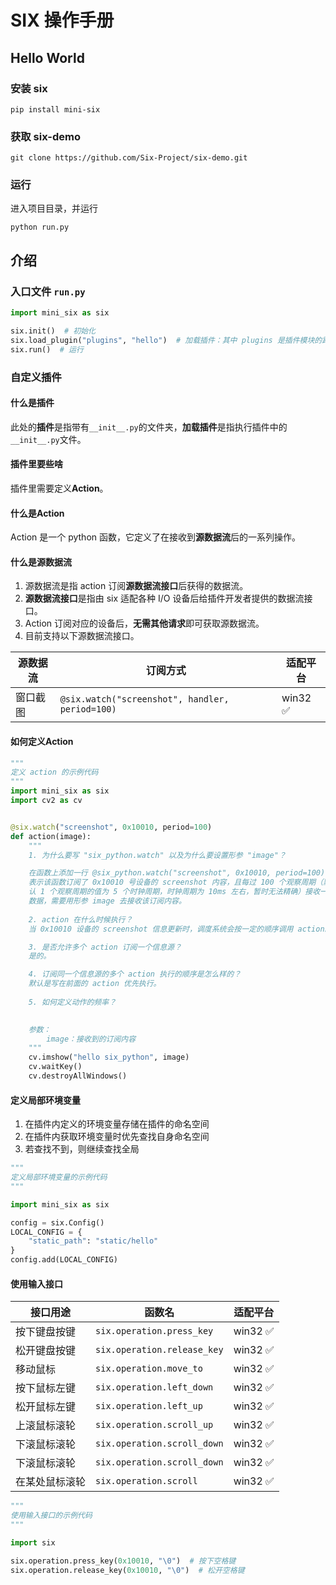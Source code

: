 # SIX 操作手册

## Hello World

### 安装 six
```shell
pip install mini-six
```
### 获取 six-demo

```shell
git clone https://github.com/Six-Project/six-demo.git
```

### 运行
进入项目目录，并运行
```shell
python run.py
```

## 介绍

### 入口文件 `run.py`

```python
import mini_six as six

six.init()  # 初始化
six.load_plugin("plugins", "hello")  # 加载插件：其中 plugins 是插件模块的路径，支持绝对路径和相对路径，hello 是插件名称
six.run()  # 运行

```

### 自定义插件

#### 什么是插件

此处的**插件**是指带有`__init__.py`的文件夹，**加载插件**是指执行插件中的`__init__.py`文件。

#### 插件里要些啥

插件里需要定义**Action**。

#### 什么是Action

Action 是一个 python 函数，它定义了在接收到**源数据流**后的一系列操作。

#### 什么是源数据流

1. 源数据流是指 action 订阅**源数据流接口**后获得的数据流。
2. **源数据流接口**是指由 six 适配各种 I/O 设备后给插件开发者提供的数据流接口。
3. Action 订阅对应的设备后，**无需其他请求**即可获取源数据流。
4. 目前支持以下源数据流接口。

| 源数据流 | 订阅方式                                          | 适配平台    |
|------|-----------------------------------------------|---------|
| 窗口截图 | `@six.watch("screenshot", handler, period=100)` | win32 ✅ |

#### 如何定义Action

```python
"""
定义 action 的示例代码
"""
import mini_six as six
import cv2 as cv


@six.watch("screenshot", 0x10010, period=100)
def action(image):
    """
    1. 为什么要写 "six_python.watch" 以及为什么要设置形参 "image"？

    在函数上添加一行 @six_python.watch("screenshot", 0x10010, period=100)
    表示该函数订阅了 0x10010 号设备的 screenshot 内容，且每过 100 个观察周期（默
    认 1 个观察周期的值为 5 个时钟周期，时钟周期为 10ms 左右，暂时无法精确）接收一次
    数据，需要用形参 image 去接收该订阅内容。
    
    2. action 在什么时候执行？
    当 0x10010 设备的 screenshot 信息更新时，调度系统会按一定的顺序调用 action。

    3. 是否允许多个 action 订阅一个信息源？
    是的。

    4. 订阅同一个信息源的多个 action 执行的顺序是怎么样的？
    默认是写在前面的 action 优先执行。
    
    5. 如何定义动作的频率？
    

    参数：
        image：接收到的订阅内容
    """
    cv.imshow("hello six_python", image)
    cv.waitKey()
    cv.destroyAllWindows()

```

#### 定义局部环境变量

1. 在插件内定义的环境变量存储在插件的命名空间
2. 在插件内获取环境变量时优先查找自身命名空间
3. 若查找不到，则继续查找全局

```python
"""
定义局部环境变量的示例代码
"""

import mini_six as six

config = six.Config()
LOCAL_CONFIG = {
    "static_path": "static/hello"
}
config.add(LOCAL_CONFIG)
```

#### 使用输入接口

| 接口用途    | 函数名                        | 适配平台    |
|---------|----------------------------|---------|
| 按下键盘按键  | `six.operation.press_key`    | win32 ✅ |
| 松开键盘按键  | `six.operation.release_key`  | win32 ✅ |
| 移动鼠标    | `six.operation.move_to`      | win32 ✅ |
| 按下鼠标左键  | `six.operation.left_down`    | win32 ✅ |
| 松开鼠标左键  | `six.operation.left_up`      | win32 ✅ |
| 上滚鼠标滚轮  | `six.operation.scroll_up`    | win32 ✅ |
| 下滚鼠标滚轮  | `six.operation.scroll_down`  | win32 ✅ |
| 下滚鼠标滚轮  | `six.operation.scroll_down`  | win32 ✅ |
| 在某处鼠标滚轮 | `six.operation.scroll`       | win32 ✅ |

```python
"""
使用输入接口的示例代码
"""

import six

six.operation.press_key(0x10010, "\0")  # 按下空格键
six.operation.release_key(0x10010, "\0")  # 松开空格键

```